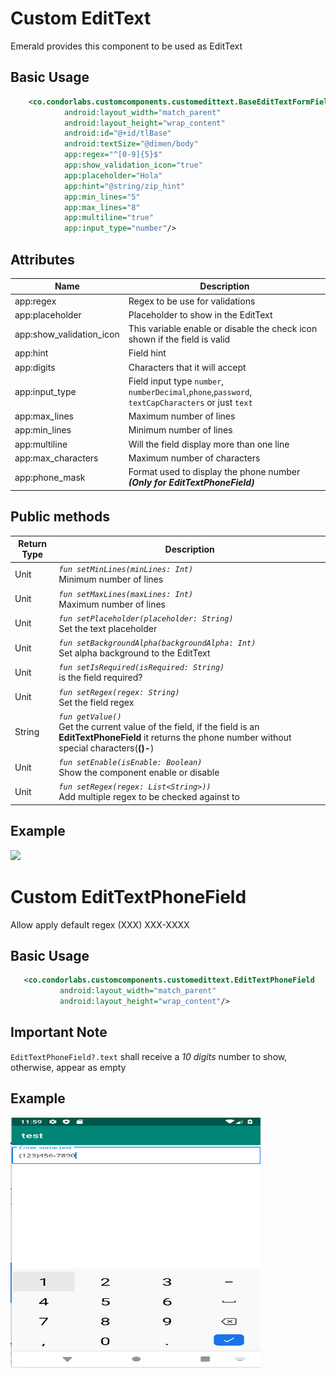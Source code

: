 
# Custom EditText
Emerald provides this component to be used as EditText

## Basic Usage

```xml
    <co.condorlabs.customcomponents.customedittext.BaseEditTextFormField
            android:layout_width="match_parent"
            android:layout_height="wrap_content"
            android:id="@+id/tlBase"
            android:textSize="@dimen/body"
            app:regex="^[0-9]{5}$"
            app:show_validation_icon="true"
            app:placeholder="Hola"
            app:hint="@string/zip_hint"
            app:min_lines="5"
            app:max_lines="8"
            app:multiline="true"
            app:input_type="number"/>
```

## Attributes

| Name | Description |
| - | - |
| app:regex | Regex to be use for validations |
| app:placeholder | Placeholder to show in the EditText|
| app:show_validation_icon | This variable enable or disable the check icon shown if the field is valid|
| app:hint | Field hint|
| app:digits | Characters that it will accept|
| app:input_type | Field input type `number`, `numberDecimal`,`phone`,`password`, `textCapCharacters` or just `text`|
| app:max_lines | Maximum number of lines|
| app:min_lines | Minimum number of lines|
| app:multiline | Will the field display more than one line|
| app:max_characters | Maximum number of characters|
| app:phone_mask | Format used to display the phone number  ***(Only for EditTextPhoneField)*** |

## Public methods
| Return Type | Description |
| - | - |
|  Unit | *`fun setMinLines(minLines: Int)`* <br> Minimum number of lines|
|  Unit | *`fun setMaxLines(maxLines: Int)`* <br> Maximum number of lines|
|  Unit | *`fun setPlaceholder(placeholder: String)`* <br> Set the text placeholder|
|  Unit | *`fun setBackgroundAlpha(backgroundAlpha: Int)`* <br> Set alpha background to the EditText|
|  Unit | *`fun setIsRequired(isRequired: String)`* <br> is the field required?|
|  Unit | *`fun setRegex(regex: String)`* <br> Set the field regex|
|  String | *`fun getValue()`* <br> Get the current value of the field, if the field is an **EditTextPhoneField** it returns the phone number without special characters(**()-**)|
|  Unit | *`fun setEnable(isEnable: Boolean)`* <br> Show the component enable or disable| 
|  Unit | *`fun setRegex(regex: List<String>))`* <br> Add multiple regex to be checked against to| 


## Example
<img src="/Images/edit_text_field.png" width="400" heigth="400">

# Custom EditTextPhoneField	
Allow apply default regex (XXX) XXX-XXXX	

## Basic Usage	

 ```xml	
    <co.condorlabs.customcomponents.customedittext.EditTextPhoneField	
            android:layout_width="match_parent"	
            android:layout_height="wrap_content"/>	
```	

## Important Note
`EditTextPhoneField?.text` shall receive a *10 digits* number to show, otherwise, appear as empty

## Example	
<img src="/Images/edit_text_phone.png" width="400" height="400">

